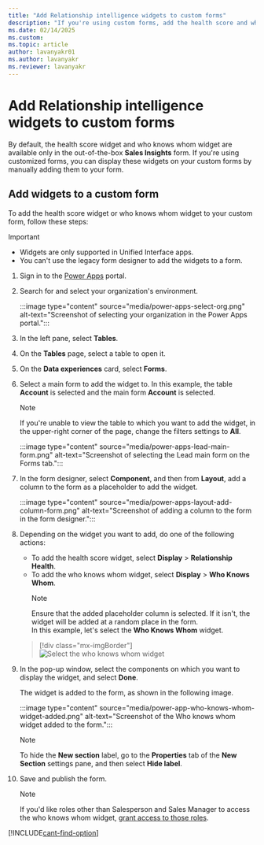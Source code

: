 ```yaml
---
title: "Add Relationship intelligence widgets to custom forms"
description: "If you're using custom forms, add the health score and who knows whom widgets manually to the form."
ms.date: 02/14/2025
ms.custom: 
ms.topic: article
author: lavanyakr01
ms.author: lavanyakr
ms.reviewer: lavanyakr
---
```

# Add Relationship intelligence widgets to custom forms

By default, the health score widget and who knows whom widget are available only in the out-of-the-box **Sales Insights** form. If you're using customized forms, you can display these widgets on your custom forms by manually adding them to your form.

## Add widgets to a custom form

To add the health score widget or who knows whom widget to your custom form, follow these steps:

> [!IMPORTANT]
> - Widgets are only supported in Unified Interface apps.
> - You can't use the legacy form designer to add the widgets to a form.

1. Sign in to the [Power Apps](https://make.powerapps.com/) portal.

2. Search for and select your organization's environment.

    :::image type="content" source="media/power-apps-select-org.png" alt-text="Screenshot of selecting your organization in the Power Apps portal.":::

3. In the left pane, select **Tables**.

4. On the **Tables** page, select a table to open it.

1. On the **Data experiences** card, select **Forms**.

1. Select a main form to add the widget to. In this example, the table **Account** is selected and the main form **Account** is selected.

    >[!NOTE]
    >If you're unable to view the table to which you want to add the widget, in the upper-right corner of the page, change the filters settings to **All**.

    :::image type="content" source="media/power-apps-lead-main-form.png" alt-text="Screenshot of selecting the Lead main form on the Forms tab.":::

5. In the form designer, select **Component**, and then from **Layout**, add a column to the form as a placeholder to add the widget.

    :::image type="content" source="media/power-apps-layout-add-column-form.png" alt-text="Screenshot of adding a column to the form in the form designer.":::

7. Depending on the widget you want to add, do one of the following actions:
    - To add the health score widget, select **Display** > **Relationship Health**.
    - To add the who knows whom widget, select **Display** > **Who Knows Whom**.    
        >[!NOTE]
        >Ensure that the added placeholder column is selected. If it isn't, the widget will be added at a random place in the form.   
    In this example, let's select the **Who Knows Whom** widget.
    > [!div class="mx-imgBorder"]  
    > ![Select the who knows whom widget](media/power-select-who-knows-whom-widget.png "Select the who knows whom widget")

8. In the pop-up window, select the components on which you want to display the widget, and select **Done**.

    The widget is added to the form, as shown in the following image.

    :::image type="content" source="media/power-app-who-knows-whom-widget-added.png" alt-text="Screenshot of the Who knows whom widget added to the form.":::

    >[!NOTE]
    >To hide the **New section** label, go to the **Properties** tab of the **New Section** settings pane, and then select **Hide label**.

9. Save and publish the form.
    > [!NOTE]
    > If you'd like roles other than Salesperson and Sales Manager to access the who knows whom widget, [grant access to those roles](grant-access-wkw.md). 


[!INCLUDE[cant-find-option](../includes/cant-find-option.md)]
